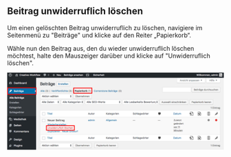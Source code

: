 ## Beitrag unwiderruflich löschen

Um einen gelöschten Beitrag unwiderruflich zu löschen, navigiere im Seitenmenü zu "Beiträge" und klicke auf den Reiter „Papierkorb“.

Wähle nun den Beitrag aus, den du wieder unwiderruflich löschen möchtest, halte den Mauszeiger darüber und klicke auf "Unwiderruflich löschen".

![image](./assets/really_delete.jpg)
